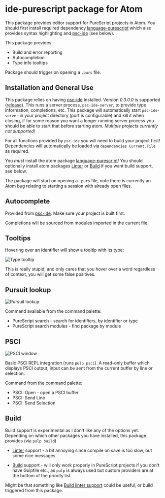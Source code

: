 # ide-purescript package for Atom

This package provides editor support for PureScript projects in Atom. You should
first install required dependency [language-purescript](https://atom.io/packages/language-purescript)
which also provides syntax highlighting and [psc-ide](https://github.com/kRITZCREEK/psc-ide) (see below).

This package provides:
  * Build and error reporting
  * Autocompletion
  * Type info tooltips

Package should trigger on opening a `.purs` file.

## Installation and General Use

This package relies on having [psc-ide](https://github.com/kRITZCREEK/psc-ide) installed.
Version *0.3.0.0* is supported ([release](https://github.com/kRITZCREEK/psc-ide/releases/tag/0.3.0.0)).
This runs a server process, `psc-ide-server`, to provide type information, completions,
etc. This package will automatically start `psc-ide-server` in your project
directory (port is configurable) and kill it when closing, if for some reason
you want a longer running server process you should be able to start that before
starting atom. *Multiple projects currently not supported!*

For all functions provided by `psc-ide` you will need to build your project first!
Dependencies will automatically be loaded via `dependencies Current.File` as
required.

You *must* install the atom package [language-purescript](https://atom.io/packages/language-purescript)!
You should optionally install atom packages [Linter](https://github.com/AtomLinter/Linter)
or [Build](https://atom.io/packages/build) if you want build support, see below.

The package will start on opening a `.purs` file, note there is currently an Atom bug
relating to starting a session with already open files.

## Autocomplete

Provided from [psc-ide](https://github.com/kRITZCREEK/psc-ide). Make sure
your project is built first.

Completions will be sourced from modules imported in the current file.

## Tooltips

Hovering over an identifier will show a tooltip with its type:

![Type tooltip](http://nwolverson.github.io/atom-ide-purescript/assets/type-tooltip.png)

This is really stupid, and only cares that you hover over a word regardless of context, you will get some false positives.

## Pursuit lookup

![Pursuit lookup](http://nwolverson.github.io/atom-ide-purescript/assets/pursuit.png)

Command available from the command palette:
  * PureScript search - search for identifiers, by identifier or type
  * PureScript search modules - find package by module

## PSCI

![PSCI window](http://nwolverson.github.io/atom-ide-purescript/assets/psci.png)

Basic PSCI REPL integration (runs `pulp psci`). A read-only buffer which displays
PSCI output, input can be sent from the current buffer by line or selection.

Command from the command palette:
  * PSCI: Open - open a PSCI buffer
  * PSCI: Send Line
  * PSCI: Send Selection

## Build

Build support is experimental as I don't like any of the options yet. Depending on
which other packages you have installed, this package provides (via `pulp build`)

  * [Linter](https://github.com/AtomLinter/Linter) support - a bit annoying since
  compile on save is too slow, but some nice messages

  * [Build](https://atom.io/packages/build) support - will only work properly in
  PureScript projects if you don't have Gulpfile etc., as `pulp` is always used
  but custom providers are at the bottom of the priority list.

Might be that something like [Build linter support](https://github.com/noseglid/atom-build/pull/117) could
be useful, or build triggered from this package.

